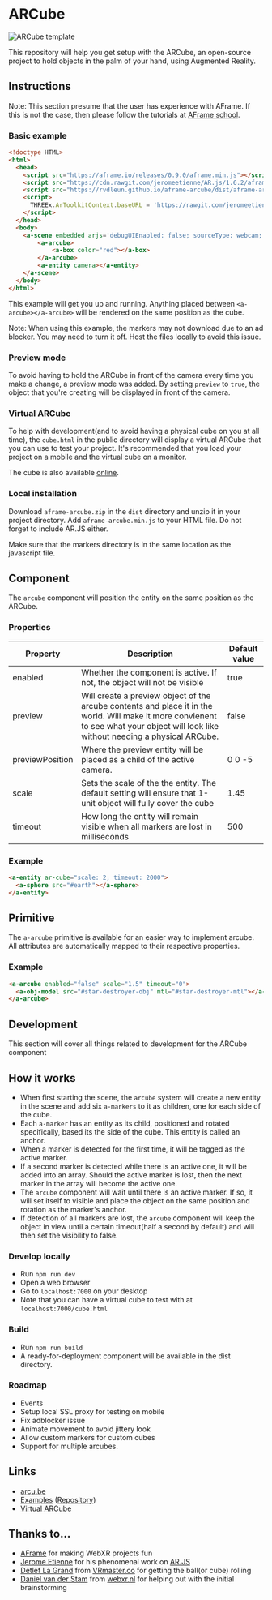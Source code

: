 # ARCube

![ARCube template](https://raw.githubusercontent.com/rvdleun/aframe-arcube/master/ARCube-template.png?token=ADO5IT01LxcfbTdy8r-72UddbsEAW1Wxks5cXcAuwA%3D%3D)

This repository will help you get setup with the ARCube, an open-source project to hold objects in the palm of your hand, using Augmented Reality.

## Instructions
Note: This section presume that the user has experience with AFrame. If this is not the case, then please follow the tutorials at [AFrame school](https://aframe.io/aframe-school/).

### Basic example
```html
<!doctype HTML>
<html>
  <head>
    <script src="https://aframe.io/releases/0.9.0/aframe.min.js"></script>
    <script src="https://cdn.rawgit.com/jeromeetienne/AR.js/1.6.2/aframe/build/aframe-ar.js"> </script>
    <script src="https://rvdleun.github.io/aframe-arcube/dist/aframe-arcube.min.js"></script>
    <script>
      THREEx.ArToolkitContext.baseURL = 'https://rawgit.com/jeromeetienne/ar.js/master/three.js/'
    </script>
  </head>
  <body>
    <a-scene embedded arjs='debugUIEnabled: false; sourceType: webcam; detectionMode: mono;' vr-mode-ui="enabled: false">
        <a-arcube>
            <a-box color="red"></a-box>
        </a-arcube>
        <a-entity camera></a-entity>
    </a-scene>
  </body>
</html>
```
This example will get you up and running. Anything placed between `<a-arcube></a-arcube>` will be rendered on the same position as the cube.

Note: When using this example, the markers may not download due to an ad blocker. You may need to turn it off. Host the files locally to avoid this issue.

### Preview mode
To avoid having to hold the ARCube in front of the camera every time you make a change, a preview mode was added. By setting `preview` to `true`, the object that you're creating will be displayed in front of the camera.

### Virtual ARCube
To help with development(and to avoid having a physical cube on you at all time), the `cube.html` in the public directory will display a virtual ARCube that you can use to test your project. It's recommended that you load your project on a mobile and the virtual cube on a monitor.

The cube is also available [online](https://arcube-examples.netlify.com/cube/cube.html).

### Local installation

Download `aframe-arcube.zip` in the `dist` directory and unzip it in your project directory. Add `aframe-arcube.min.js` to your HTML file. Do not forget to include AR.JS either.

Make sure that the markers directory is in the same location as the javascript file.

## Component

The `arcube` component will position the entity on the same position as the ARCube.

### Properties

| Property         | Description                                                                                                                                                                           | Default value |
| ---------------- | ------------------------------------------------------------------------------------------------------------------------------------------------------------------------------------- | ------------- |
| enabled          | Whether the component is active. If not, the object will not be visible                                                                                                               | true          |
| preview          | Will create a preview object of the arcube contents and place it in the world. Will make it more convienent to see what your object will look like without needing a physical ARCube. | false         |
| previewPosition  | Where the preview entity will be placed as a child of the active camera.                                                                                                              | 0 0 -5        |
| scale            | Sets the scale of the the entity. The default setting will ensure that 1-unit object will fully cover the cube                                                                        | 1.45          |
| timeout          | How long the entity will remain visible when all markers are lost in milliseconds                                                                                                     | 500           |

### Example
```html
<a-entity ar-cube="scale: 2; timeout: 2000">
  <a-sphere src="#earth"></a-sphere>
</a-entity>
```

## Primitive
The `a-arcube` primitive is available for an easier way to implement arcube. All attributes are automatically mapped to their respective properties.

### Example
```html
<a-arcube enabled="false" scale="1.5" timeout="0">
  <a-obj-model src="#star-destroyer-obj" mtl="#star-destroyer-mtl"></a-obj-model>
</a-arcube>
```

## Development
This section will cover all things related to development for the ARCube component

## How it works
* When first starting the scene, the `arcube` system will create a new entity in the scene and add six `a-markers` to it as children, one for each side of the cube.
* Each `a-marker` has an entity as its child, positioned and rotated specifically, based its the side of the cube. This entity is called an anchor.
* When a marker is detected for the first time, it will be tagged as the active marker.
* If a second marker is detected while there is an active one, it will be added into an array. Should the active marker is lost, then the next marker in the array will become the active one.
* The `arcube` component will wait until there is an active marker. If so, it will set itself to visible and place the object on the same position and rotation as the marker's anchor.
* If detection of all markers are lost, the `arcube` component will keep the object in view until a certain timeout(half a second by default) and will then set the visibility to false.

### Develop locally
* Run `npm run dev`
* Open a web browser
* Go to `localhost:7000` on your desktop
* Note that you can have a virtual cube to test with at `localhost:7000/cube.html`

### Build
* Run `npm run build`
* A ready-for-deployment component will be available in the dist directory.

### Roadmap
* Events
* Setup local SSL proxy for testing on mobile
* Fix adblocker issue
* Animate movement to avoid jittery look
* Allow custom markers for custom cubes
* Support for multiple arcubes.

## Links
* [arcu.be]()
* [Examples](https://arcube-examples.netlify.com/) ([Repository](https://github.com/rvdleun/aframe-arcube-examples))
* [Virtual ARCube](https://arcube-examples.netlify.com/cube/cube.html)

## Thanks to...
* [AFrame](aframe.io) for making WebXR projects fun
* [Jerome Etienne](https://twitter.com/jerome_etienne) for his phenomenal work on [AR.JS](https://github.com/jeromeetienne/AR.js)
* [Detlef La Grand](https://www.linkedin.com/in/detleflagrand/) from [VRmaster.co](https://vrmaster.co) for getting the ball(or cube) rolling
* [Daniel van der Stam](https://www.linkedin.com/in/daniel-van-der-stam-7616a34) from [webxr.nl](https://webxr.nl) for helping out with the initial brainstorming